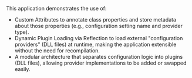 This application demonstrates the use of:

- Custom Attributes to annotate class properties and store metadata about those properties (e.g., configuration setting name and provider type).
- Dynamic Plugin Loading via Reflection to load external "configuration providers" (DLL files) at runtime, making the application extensible without the need for recompilation.
- A modular architecture that separates configuration logic into plugins (DLL files), allowing provider implementations to be added or swapped easily.
